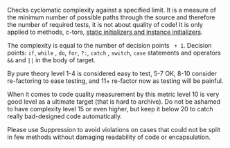 Checks cyclomatic complexity against a specified limit. It is a measure
of the minimum number of possible paths through the source and therefore
the number of required tests, it is not about quality of code! It is
only applied to methods, c-tors, [static initializers and instance
initializers](https://docs.oracle.com/javase/tutorial/java/javaOO/initial.html).

The complexity is equal to the number of decision points ` + 1`.
Decision points: `if`, `while` , `do`, `for`, `?:`, `catch` , `switch`,
`case` statements and operators `&&` and `||` in the body of target.

By pure theory level 1-4 is considered easy to test, 5-7 OK, 8-10
consider re-factoring to ease testing, and 11+ re-factor now as testing
will be painful.

When it comes to code quality measurement by this metric level 10 is
very good level as a ultimate target (that is hard to archive). Do not
be ashamed to have complexity level 15 or even higher, but keep it below
20 to catch really bad-designed code automatically.

Please use Suppression to avoid violations on cases that could not be
split in few methods without damaging readability of code or
encapsulation.
